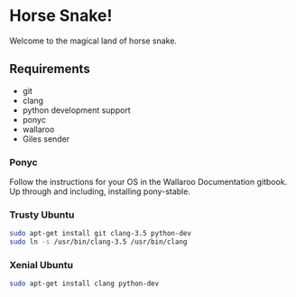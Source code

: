 # Horse Snake!

Welcome to the magical land of horse snake. 

## Requirements

- git
- clang
- python development support
- ponyc
- wallaroo
- Giles sender

### Ponyc

Follow the instructions for your OS in the Wallaroo Documentation gitbook. Up through and including, installing pony-stable.

### Trusty Ubuntu

```bash
sudo apt-get install git clang-3.5 python-dev
sudo ln -s /usr/bin/clang-3.5 /usr/bin/clang
```

### Xenial Ubuntu

```bash
sudo apt-get install clang python-dev
```
